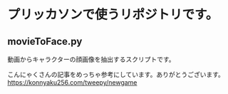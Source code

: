 # プリッカソンで使うリポジトリです。

## movieToFace.py
動画からキャラクターの顔画像を抽出するスクリプトです。

こんにゃくさんの記事をめっちゃ参考にしています。ありがとうございます。
https://konnyaku256.com/tweepy/newgame
